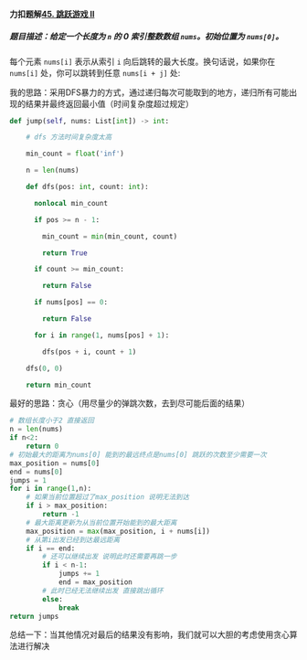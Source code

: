 #### 力扣题解[45. 跳跃游戏 II](https://leetcode.cn/problems/jump-game-ii/)

##### 题目描述：给定一个长度为 `n` 的 **0 索引**整数数组 `nums`。初始位置为 `nums[0]`。

每个元素 `nums[i]` 表示从索引 `i` 向后跳转的最大长度。换句话说，如果你在 `nums[i]` 处，你可以跳转到任意 `nums[i + j]` 处:

我的思路：采用DFS暴力的方式，通过递归每次可能取到的地方，递归所有可能出现的结果并最终返回最小值（时间复杂度超过规定）

```python
def jump(self, nums: List[int]) -> int:

​    # dfs 方法时间复杂度太高  

​    min_count = float('inf')  

​    n = len(nums)  

​    def dfs(pos: int, count: int):  

​      nonlocal min_count  

​      if pos >= n - 1:  

​        min_count = min(min_count, count)  

​        return True  

​      if count >= min_count:  

​        return False  

​      if nums[pos] == 0:  

​        return False  

​      for i in range(1, nums[pos] + 1):  

​        dfs(pos + i, count + 1)  

​    dfs(0, 0)

​    return min_count
```

最好的思路：贪心（用尽量少的弹跳次数，去到尽可能后面的结果）

```python
# 数组长度小于2 直接返回
n = len(nums)
if n<2:
    return 0
# 初始最大的距离为nums[0] 能到的最远终点是nums[0] 跳跃的次数至少需要一次
max_position = nums[0]
end = nums[0]
jumps = 1
for i in range(1,n):
    # 如果当前位置超过了max_position 说明无法到达
    if i > max_position:
        return -1
    # 最大距离更新为从当前位置开始能到的最大距离
    max_position = max(max_position, i + nums[i])
    # 从第i出发已经到达最远距离
    if i == end:
        # 还可以继续出发 说明此时还需要再跳一步
        if i < n-1:
            jumps += 1
            end = max_position
        # 此时已经无法继续出发 直接跳出循环
        else:
            break
return jumps
```



总结一下：当其他情况对最后的结果没有影响，我们就可以大胆的考虑使用贪心算法进行解决